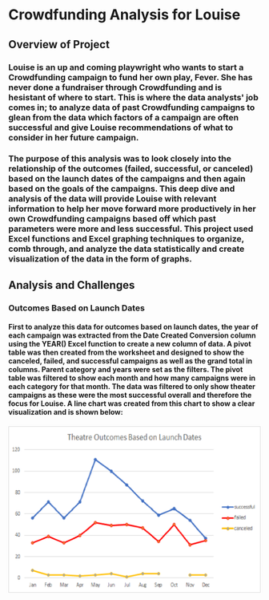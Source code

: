 # Crowdfunding Analysis for Louise

## Overview of Project

### Louise is an up and coming playwright who wants to start a Crowdfunding campaign to fund her own play, Fever. She has never done a fundraiser through Crowdfunding and is hesistant of where to start. This is where the data analysts' job comes in; to analyze data of past Crowdfunding campaigns to glean from the data which factors of a campaign are often successful and give Louise recommendations of what to consider in her future campaign.

### The purpose of this analysis was to look closely into the relationship of the outcomes (failed, successful, or canceled) based on the launch dates of the campaigns and then again based on the goals of the campaigns. This deep dive and analysis of the data will provide Louise with relevant information to help her move forward more productively in her own Crowdfunding campaigns based off which past parameters were more and less successful. This project used Excel functions and Excel graphing techniques to organize, comb through, and analyze the data statistically and create visualization of the data in the form of graphs.

## Analysis and Challenges

### Outcomes Based on Launch Dates

#### First to analyze this data for outcomes based on launch dates, the year of each campaign was extracted from the Date Created Conversion column using the YEAR() Excel function to create a new column of data. A pivot table was then created from the worksheet and designed to show the canceled, failed, and successful campaigns as well as the grand total in columns. Parent category and years were set as the filters. The pivot table was filtered to show each month and how many campaigns were in each category for that month. The data was filtered to only show theater campaigns as these were the most successful overall and therefore the focus for Louise. A line chart was created from this chart to show a clear visualization and is shown below:

#### ![Theatre_Outcomes_vs_Launch.png](/Theatre_Outcomes_vs_Launch.png)

